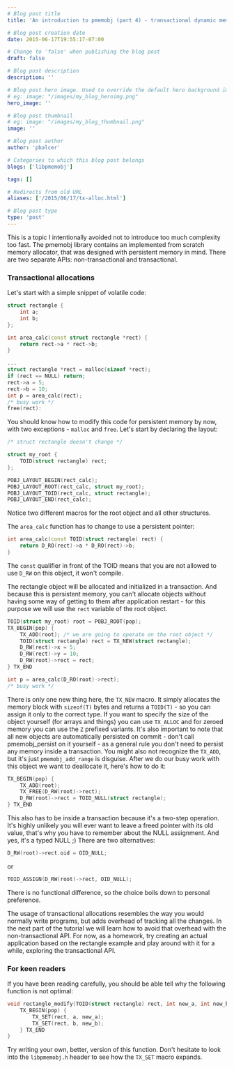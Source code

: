 ```yaml
---
# Blog post title
title: 'An introduction to pmemobj (part 4) - transactional dynamic memory allocation'

# Blog post creation date
date: 2015-06-17T19:55:17-07:00

# Change to 'false' when publishing the blog post
draft: false

# Blog post description
description: ''

# Blog post hero image. Used to override the default hero background image.
# eg: image: "/images/my_blog_heroimg.png"
hero_image: ''

# Blog post thumbnail
# eg: image: "/images/my_blog_thumbnail.png"
image: ''

# Blog post author
author: 'pbalcer'

# Categories to which this blog post belongs
blogs: ['libpmemobj']

tags: []

# Redirects from old URL
aliases: ['/2015/06/17/tx-alloc.html']

# Blog post type
type: 'post'
---
```


This is a topic I intentionally avoided not to introduce too much complexity too fast. The pmemobj library contains an implemented from scratch memory allocator, that was designed with persistent memory in mind. There are two separate APIs: non-transactional and transactional.

### Transactional allocations

Let's start with a simple snippet of volatile code:

```c++
struct rectangle {
    int a;
    int b;
};

int area_calc(const struct rectangle *rect) {
    return rect->a * rect->b;
}

...
struct rectangle *rect = malloc(sizeof *rect);
if (rect == NULL) return;
rect->a = 5;
rect->b = 10;
int p = area_calc(rect);
/* busy work */
free(rect):
```

You should know how to modify this code for persistent memory by now, with two exceptions - `malloc` and `free`. Let's start by declaring the layout:

```c++
/* struct rectangle doesn't change */

struct my_root {
    TOID(struct rectangle) rect;
};

POBJ_LAYOUT_BEGIN(rect_calc);
POBJ_LAYOUT_ROOT(rect_calc, struct my_root);
POBJ_LAYOUT_TOID(rect_calc, struct rectangle);
POBJ_LAYOUT_END(rect_calc);
```

Notice two different macros for the root object and all other structures.

The `area_calc` function has to change to use a persistent pointer:

```c++
int area_calc(const TOID(struct rectangle) rect) {
    return D_RO(rect)->a * D_RO(rect)->b;
}
```

The `const` qualifier in front of the TOID means that you are not allowed to use `D_RW` on this object, it won't compile.

The rectangle object will be allocated and initialized in a transaction. And because this is persistent memory, you can't allocate objects without having some way of getting to them after application restart - for this purpose we will use the `rect` variable of the root object.

```c++
TOID(struct my_root) root = POBJ_ROOT(pop);
TX_BEGIN(pop) {
    TX_ADD(root); /* we are going to operate on the root object */
    TOID(struct rectangle) rect = TX_NEW(struct rectangle);
    D_RW(rect)->x = 5;
    D_RW(rect)->y = 10;
    D_RW(root)->rect = rect;
} TX_END

int p = area_calc(D_RO(root)->rect);
/* busy work */
```

There is only one new thing here, the `TX_NEW` macro. It simply allocates the memory block with `sizeof(T)` bytes and returns a `TOID(T)` - so you can assign it only to the correct type. If you want to specify the size of the object yourself (for arrays and things) you can use `TX_ALLOC` and for zeroed memory you can use the `Z` prefixed variants. It's also important to note that all new objects are automatically persisted on commit - don't call pmemobj_persist on it yourself - as a general rule you don't need to persist any memory inside a transaction. You might also not recognize the `TX_ADD`, but it's just `pmemobj_add_range` is disguise. After we do our busy work with this object we want to deallocate it, here's how to do it:

```c++
TX_BEGIN(pop) {
    TX_ADD(root);
    TX_FREE(D_RW(root)->rect);
    D_RW(root)->rect = TOID_NULL(struct rectangle);
} TX_END
```

This also has to be inside a transaction because it's a two-step operation. It's highly unlikely you will ever want to leave a freed pointer with its old value, that's why you have to remember about the NULL assignment. And yes, it's a typed NULL ;) There are two alternatives:

```c++
D_RW(root)->rect.oid = OID_NULL;
```
or

```c++
TOID_ASSIGN(D_RW(root)->rect, OID_NULL);
```

There is no functional difference, so the choice boils down to personal preference.

The usage of transactional allocations resembles the way you would normally write programs, but adds overhead of tracking all the changes. In the next part of the tutorial we will learn how to avoid that overhead with the non-transactional API. For now, as a homework, try creating an actual application based on the rectangle example and play around with it for a while, exploring the transactional API.

### For keen readers

If you have been reading carefully, you should be able tell why the following function is not optimal:

```c++
void rectangle_modify(TOID(struct rectangle) rect, int new_a, int new_b) {
    TX_BEGIN(pop) {
        TX_SET(rect, a, new_a);
        TX_SET(rect, b, new_b);
    } TX_END
}
```

Try writing your own, better, version of this function. Don't hesitate to look into the `libpmemobj.h` header to see how the `TX_SET` macro expands.
